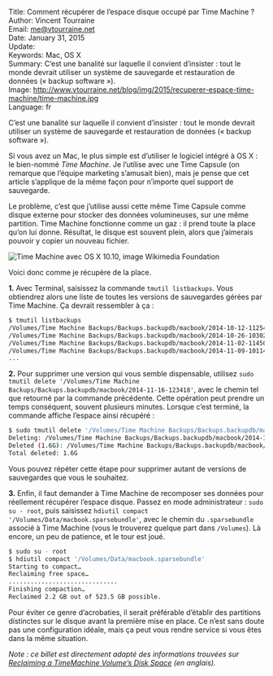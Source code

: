 Title:    Comment récupérer de l’espace disque occupé par Time Machine ?  
Author:   Vincent Tourraine  
Email:    me@vtourraine.net  
Date:     January 31, 2015  
Update:   
Keywords: Mac, OS X  
Summary:  C’est une banalité sur laquelle il convient d’insister : tout le monde devrait utiliser un système de sauvegarde et restauration de données (« backup software »).   
Image:    http://www.vtourraine.net/blog/img/2015/recuperer-espace-time-machine/time-machine.jpg  
Language: fr  


C’est une banalité sur laquelle il convient d’insister : tout le monde devrait utiliser un système de sauvegarde et restauration de données (« backup software »). 

Si vous avez un Mac, le plus simple est d’utiliser le logiciel intégré à OS X : le bien-nommé *Time Machine*. Je l’utilise avec une Time Capsule (on remarque que l’équipe marketing s’amusait bien), mais je pense que cet article s’applique de la même façon pour n’importe quel support de sauvegarde.

Le problème, c’est que j’utilise aussi cette même Time Capsule comme disque externe pour stocker des données volumineuses, sur une même partition. Time Machine fonctionne comme un gaz : il prend toute la place qu’on lui donne. Résultat, le disque est souvent plein, alors que j’aimerais pouvoir y copier un nouveau fichier.

![Time Machine avec OS X 10.10, image Wikimedia Foundation][Time Machine]

Voici donc comme je récupère de la place.

**1.** Avec Terminal, saisissez la commande `tmutil listbackups`. Vous obtiendrez alors une liste de toutes les versions de sauvegardes gérées par Time Machine. Ça devrait ressembler à ça :

``` bash
$ tmutil listbackups  
/Volumes/Time Machine Backups/Backups.backupdb/macbook/2014-10-12-112546  
/Volumes/Time Machine Backups/Backups.backupdb/macbook/2014-10-26-103028  
/Volumes/Time Machine Backups/Backups.backupdb/macbook/2014-11-02-114503  
/Volumes/Time Machine Backups/Backups.backupdb/macbook/2014-11-09-101145  
...  
```

**2.** Pour supprimer une version qui vous semble dispensable, utilisez  `sudo tmutil delete '/Volumes/Time Machine Backups/Backups.backupdb/macbook/2014-11-16-123418'`, avec le chemin tel que retourné par la commande précédente. Cette opération peut prendre un temps conséquent, souvent plusieurs minutes. Lorsque c’est terminé, la commande affiche l’espace ainsi récupéré :

``` bash
$ sudo tmutil delete '/Volumes/Time Machine Backups/Backups.backupdb/macbook/2014-11-16-123418'  
Deleting: /Volumes/Time Machine Backups/Backups.backupdb/macbook/2014-11-16-123418  
Deleted (1.6G): /Volumes/Time Machine Backups/Backups.backupdb/macbook/2014-11-16-123418  
Total deleted: 1.6G  
```

Vous pouvez répéter cette étape pour supprimer autant de versions de sauvegardes que vous le souhaitez.

**3.** Enfin, il faut demander à Time Machine de recomposer ses données pour réellement récupérer l’espace disque. Passez en mode administrateur : `sudo su - root`, puis saisissez `hdiutil compact '/Volumes/Data/macbook.sparsebundle'`, avec le chemin du `.sparsebundle` associé à Time Machine (vous le trouverez quelque part dans `/Volumes`). Là encore, un peu de patience, et le tour est joué.

``` bash
$ sudo su - root  
$ hdiutil compact '/Volumes/Data/macbook.sparsebundle'  
Starting to compact…  
Reclaiming free space…  
..............................  
Finishing compaction…  
Reclaimed 2.2 GB out of 523.5 GB possible.  
```

Pour éviter ce genre d’acrobaties, il serait préférable d’établir des partitions distinctes sur le disque avant la première mise en place. Ce n’est sans doute pas une configuration idéale, mais ça peut vous rendre service si vous êtes dans la même situation.  

*Note : ce billet est directement adapté des informations trouvées sur [Reclaiming a TimeMachine Volume’s Disk Space](http://blog.hawkimedia.com/2012/08/reclaiming-a-timemachine-volumes-disk-space/) (en anglais).*


[Time Machine]: http://www.vtourraine.net/blog/img/2015/recuperer-espace-time-machine/time-machine.jpg  
